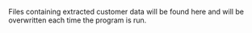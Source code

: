 Files containing extracted customer data will be found here and will be overwritten each time the program is run.
